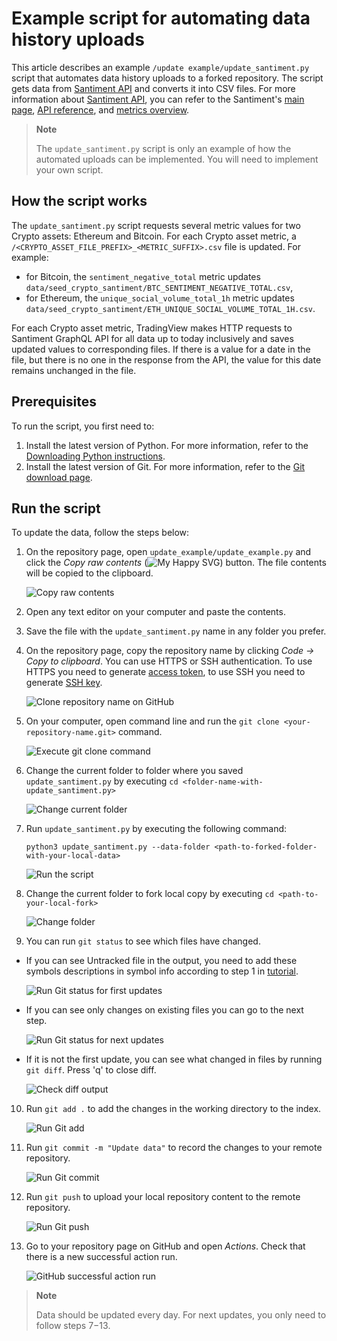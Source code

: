 # Example script for automating data history uploads

This article describes an example `/update example/update_santiment.py` script that automates data history uploads to a forked repository.
The script gets data from [Santiment API] and converts it into CSV files.
For more information about [Santiment API], you can refer to the Santiment's [main page], [API reference], and [metrics overview].

> __Note__
>
> The `update_santiment.py` script is only an example of how the automated uploads can be implemented.
> You will need to implement your own script.

## How the script works

The `update_santiment.py` script requests several metric values for two Crypto assets: Ethereum and Bitcoin.
For each Crypto asset metric, a `/<CRYPTO_ASSET_FILE_PREFIX>_<METRIC_SUFFIX>.csv` file is updated.
For example:

- for Bitcoin, the `sentiment_negative_total` metric updates `data/seed_crypto_santiment/BTC_SENTIMENT_NEGATIVE_TOTAL.csv`,
- for Ethereum, the `unique_social_volume_total_1h` metric updates `data/seed_crypto_santiment/ETH_UNIQUE_SOCIAL_VOLUME_TOTAL_1H.csv`.

For each Crypto asset metric, TradingView makes HTTP requests to Santiment GraphQL API for all data up to today inclusively and saves updated values to corresponding files.
If there is a value for a date in the file, but there is no one in the response from the API, the value for this date remains unchanged in the file.

## Prerequisites

To run the script, you first need to:

1. Install the latest version of Python. For more information, refer to the [Downloading Python instructions](https://wiki.python.org/moin/BeginnersGuide/Download).
2. Install the latest version of Git. For more information, refer to the [Git download page](https://git-scm.com/downloads).

## Run the script

To update the data, follow the steps below:

1. On the repository page, open `update_example/update_example.py` and click the *Copy raw contents* (<img src = "../images/svg/clone-regular.svg" alt="My Happy SVG"/>) button.
    The file contents will be copied to the clipboard.

    ![Copy raw contents](/images/copy_raw_contents.png)

2. Open any text editor on your computer and paste the contents.
3. Save the file with the `update_santiment.py` name in any folder you prefer.
4. On the repository page, copy the repository name by clicking *Code → Copy to clipboard*. You can use HTTPS or SSH 
authentication. To use HTTPS you need to generate [access token], to use SSH you need to generate [SSH key].

    ![Clone repository name on GitHub](/images/github_clone_repository.png)

5. On your computer, open command line and run the `git clone <your-repository-name.git>` command.

    ![Execute git clone command](/images/clone_fork.png)

6. Change the current folder to folder where you saved `update_santiment.py` by executing `cd <folder-name-with-update_santiment.py>`

    ![Change current folder](/images/change_folder_to_script.png)

7. Run `update_santiment.py` by executing the following command:

    `python3 update_santiment.py --data-folder <path-to-forked-folder-with-your-local-data>`

    ![Run the script](/images/run_update_santiment.png)

8. Change the current folder to fork local copy by executing `cd <path-to-your-local-fork>`

    ![Change folder](/images/change_folder_to_fork.png)

9. You can run `git status` to see which files have changed. 
- If you can see Untracked file in the output, you need to add these symbols descriptions in symbol info according to step 1 in [tutorial](/data_tutorial.md).

    ![Run Git status for first updates](/images/git_status_first_update.png)

- If you can see only changes on existing files you can go to the next step.

    ![Run Git status for next updates](/images/git_status_next_updates.png)
    
- If it is not the first update, you can see what changed in files by running `git diff`. Press 'q' to close diff.

    ![Check diff output](/images/diff_output.png)

10. Run `git add .` to add the changes in the working directory to the index.

    ![Run Git add](/images/git_add.png)

11. Run `git commit -m "Update data"` to record the changes to your remote repository.

    ![Run Git commit](/images/git_commit.png)

12. Run `git push` to upload your local repository content to the remote repository.

    ![Run Git push](/images/git_push.png)

13. Go to your repository page on GitHub and open *Actions*.
    Check that there is a new successful action run.

    ![GitHub successful action run](/images/github_successful_action.png)

> __Note__
>
> Data should be updated every day. For next updates, you only need to follow steps 7−13.

[API reference]: https://academy.santiment.net/sanapi/
[main page]: https://santiment.net/
[metrics overview]: https://academy.santiment.net/metrics/#financial
[Santiment API]: https://api.santiment.net/
[SSH key]: https://docs.github.com/en/authentication/connecting-to-github-with-ssh/generating-a-new-ssh-key-and-adding-it-to-the-ssh-agent
[access token]: https://docs.github.com/en/authentication/keeping-your-account-and-data-secure/creating-a-personal-access-token